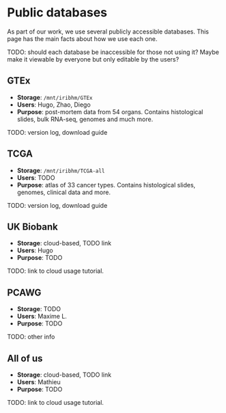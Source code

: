 # Public databases

As part of our work, we use several publicly accessible databases. This page has the main facts about how we use each one.

TODO: should each database be inaccessible for those not using it? Maybe make it viewable by everyone but only editable by the users?

## GTEx
- **Storage**: `/mnt/iribhm/GTEx`
- **Users**: Hugo, Zhao, Diego
- **Purpose**: post-mortem data from 54 organs. Contains histological slides, bulk RNA-seq, genomes and much more.

TODO: version log, download guide

## TCGA
- **Storage**: `/mnt/iribhm/TCGA-all`
- **Users**: TODO
- **Purpose**: atlas of 33 cancer types. Contains histological slides, genomes, clinical data and more.

TODO: version log, download guide

## UK Biobank
- **Storage**: cloud-based, TODO link
- **Users**: Hugo
- **Purpose**: TODO

TODO: link to cloud usage tutorial.


## PCAWG
- **Storage**: TODO
- **Users**: Maxime L.
- **Purpose**: TODO

TODO: other info


## All of us
- **Storage**: cloud-based, TODO link
- **Users**: Mathieu
- **Purpose**: TODO

TODO: link to cloud usage tutorial.
